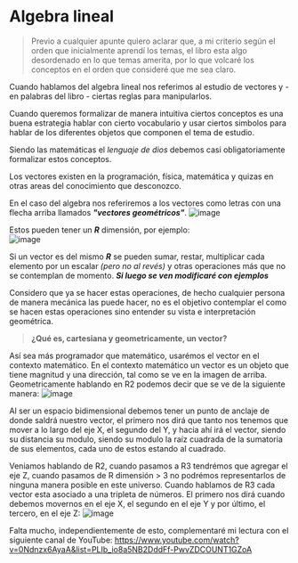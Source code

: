 # Algebra lineal

> Previo a cualquier apunte quiero aclarar que, a mi criterio según el orden que inicialmente aprendí los temas, el libro esta algo desordenado en lo que temas amerita, por lo que volcaré los conceptos en el orden que consideré que me sea claro.

Cuando hablamos del algebra lineal nos referimos al estudio de vectores y - en palabras del libro - ciertas reglas para manipularlos.

Cuando queremos formalizar de manera intuitiva ciertos conceptos es una buena estrategia hablar con cierto vocabulario y usar ciertos simbolos para hablar de los diferentes objetos que componen el tema de estudio.

Siendo las matemáticas el *lenguaje de dios* debemos casi obligatoriamente formalizar estos conceptos.

Los vectores existen en la programación, física, matemática y quizas en otras areas del conocimiento que desconozco.

En el caso del algebra nos referiremos a los vectores como letras con una flecha arriba llamados ***"vectores geométricos"***.
                                              ![image](https://github.com/user-attachments/assets/1f130eaa-c69f-43e5-900b-ff677b661685)
                                              
Estos pueden tener un ***R*** dimensión, por ejemplo:                               
                                               ![image](https://github.com/user-attachments/assets/b2da0754-194b-4d64-b373-0115968be6a4)
                                               
Si un vector es del mismo ***R*** se pueden sumar, restar, multiplicar cada elemento por un escalar *(pero no al revés)* y otras operaciones más que no se contemplan de momento. ***Si luego se ven modificaré con ejemplos***


Considero que ya se hacer estas operaciones, de hecho cualquier persona de manera mecánica las puede hacer, no es el objetivo contemplar el como se hacen estas operaciones sino entender su vista e interpretación geométrica.

> **¿Qué es, cartesiana y geometricamente, un vector?**

Así sea más programador que matemático, usarémos el vector en el contexto matemático.
En el contexto matemático un vector es un objeto que tiene magnitud y una dirección, tal como se ve en la imagen de arriba.
Geometricamente hablando en R2 podemos decir que se ve de la siguiente manera:
![image](https://github.com/user-attachments/assets/9580d583-c7a7-4f8c-8cb6-6105fe87e5cc)

Al ser un espacio bidimensional debemos tener un punto de anclaje de donde saldrá nuestro vector, el primero nos dirá que tanto nos tenemos que mover a lo largo del eje X, el segundo del Y, y hacia ahí irá el vector, siendo su distancia su modulo,
siendo su modulo la raíz cuadrada de la sumatoria de sus elementos, cada uno de estos estando al cuadrado.

Veniamos hablando de R2, cuando pasamos a R3 tendrémos que agregar el eje Z, cuando pasamos de R dimensión > 3 no podrémos representarlos de ninguna manera posible en este universo.
Cuando hablamos de R3 cada vector esta asociado a una tripleta de números.
El primero nos dirá cuando debemos movernos en el eje X, el segundo en el eje Y y por último, el tercero, en el eje Z:
![image](https://github.com/user-attachments/assets/73af29b2-d5b3-45e7-a3bb-3272ce6d97f9)





Falta mucho, independientemente de esto, complementaré mi lectura con el siguiente canal de YouTube: https://www.youtube.com/watch?v=0Ndnzx6AyaA&list=PLIb_io8a5NB2DddFf-PwvZDCOUNT1GZoA

                                      
